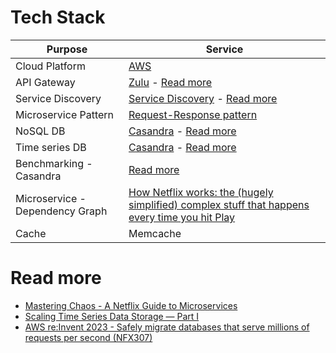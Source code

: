 
# Tech Stack

| Purpose                         | Service                                                                                                                                                                                                                                                |
|---------------------------------|--------------------------------------------------------------------------------------------------------------------------------------------------------------------------------------------------------------------------------------------------------|
| Cloud Platform                  | [AWS](https://github.com/Anshul619/AWS-Services/tree/main/Readme.md)                                                                                                                                                                                                                   |
| API Gateway                     | [Zulu](https://github.com/Anshul619/HLD-System-Designs/tree/main/5_MicroServices/1_APIGateway/Readme.md) - [Read more](https://netflixtechblog.com/open-sourcing-zuul-2-82ea476cb2b3)                                                                                                                   |
| Service Discovery               | [Service Discovery](https://github.com/Anshul619/HLD-System-Designs/tree/main/5_MicroServices/2_ServiceRegistry&Discovery/Readme.md) - [Read more](https://netflixtechblog.com/netflix-shares-cloud-load-balancing-and-failover-tool-eureka-c10647ef95e5)                                               |
| Microservice Pattern            | [Request-Response pattern](https://github.com/Anshul619/HLD-System-Designs/tree/main/5_MicroServices/Readme.md)                                                                                                                                                                                         |
| NoSQL DB                        | [Casandra](https://github.com/Anshul619/HLD-System-Designs/tree/main/3_Databases/11_WideColumn-Databases/ApacheCasandra.md) - [Read more](https://netflixtechblog.com/exploring-data-netflix-9d87e20072e3)                                                                                          |
| Time series DB                  | [Casandra](https://github.com/Anshul619/HLD-System-Designs/tree/main/3_Databases/11_WideColumn-Databases/ApacheCasandra.md) - [Read more](https://netflixtechblog.com/scaling-time-series-data-storage-part-i-ec2b6d44ba39)                                                                         |
| Benchmarking - Casandra         | [Read more](https://github.com/Anshul619/HLD-System-Designs/tree/main/7c_Estimations&Benchmarking/Benchmarking/CasandraBenchmarking.md)                                                                                                                                                                 |
| Microservice - Dependency Graph | [How Netflix works: the (hugely simplified) complex stuff that happens every time you hit Play](https://medium.com/refraction-tech-everything/how-netflix-works-the-hugely-simplified-complex-stuff-that-happens-every-time-you-hit-play-3a40c9be254b) |
| Cache                           | Memcache                                                                                                                                                                                                                                               |

# Read more
- [Mastering Chaos - A Netflix Guide to Microservices](https://www.youtube.com/watch?v=CZ3wIuvmHeM)
- [Scaling Time Series Data Storage — Part I](https://netflixtechblog.com/scaling-time-series-data-storage-part-i-ec2b6d44ba39)
- [AWS re:Invent 2023 - Safely migrate databases that serve millions of requests per second (NFX307)](https://www.youtube.com/watch?v=3bjnm1SXLlo)